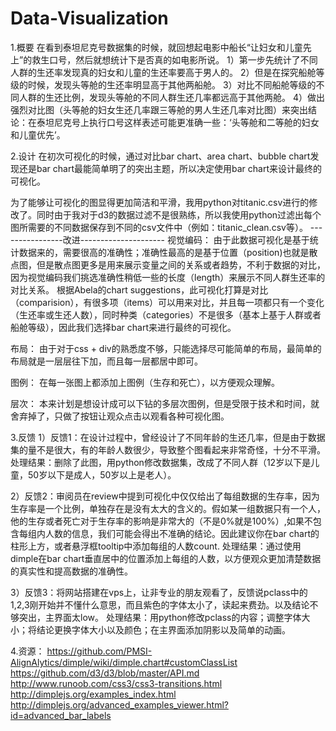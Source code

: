# Data-Visualization

1.概要
在看到泰坦尼克号数据集的时候，就回想起电影中船长“让妇女和儿童先上”的救生口号，然后就想统计下是否真的如电影所说。
	1）第一步先统计了不同人群的生还率发现真的妇女和儿童的生还率要高于男人的。
	2）但是在探究船舱等级的时候，发现头等舱的生还率明显高于其他两船舱。
	3）对比不同船舱等级的不同人群的生还比例，发现头等舱的不同人群生还几率都远高于其他两舱。
	4）做出强烈对比图（头等舱的妇女生还几率跟三等舱的男人生还几率对比图）来突出结论：在泰坦尼克号上执行口号这样表述可能更准确一些：‘头等舱和二等舱的妇女和儿童优先’。

2.设计
在初次可视化的时候，通过对比bar chart、area chart、bubble chart发现还是bar chart最能简单明了的突出主题，所以决定使用bar chart来设计最终的可视化。

为了能够让可视化的图显得更加简洁和平滑，我用python对titanic.csv进行的修改了。同时由于我对于d3的数据过滤不是很熟练，所以我使用python过滤出每个图所需要的不同数据保存到不同的csv文件中（例如：titanic_clean.csv等）。
----------------改进---------------------
视觉编码：
由于此数据可视化是基于统计数据来的，需要很高的准确性；准确性最高的是基于位置（position)也就是散点图，但是散点图更多是用来展示变量之间的关系或者趋势，不利于数据的对比，因为视觉编码我们挑选准确性稍低一些的长度（length）来展示不同人群生还率的对比关系。
根据Abela的chart suggestions，此可视化打算是对比（comparision），有很多项（items）可以用来对比，并且每一项都只有一个变化（生还率或生还人数），同时种类（categories）不是很多（基本上基于人群或者船舱等级），因此我们选择bar chart来进行最终的可视化。

布局：
由于对于css + div的熟悉度不够，只能选择尽可能简单的布局，最简单的布局就是一层层往下加，而且每一层都居中即可。

图例：
在每一张图上都添加上图例（生存和死亡），以方便观众理解。

层次：
本来计划是想设计成可以下钻的多层次图例，但是受限于技术和时间，就舍弃掉了，只做了按钮让观众点击以观看各种可视化图。



3.反馈
1）反馈1：在设计过程中，曾经设计了不同年龄的生还几率，但是由于数据集的量不是很大，有的年龄人数很少，导致整个图看起来非常奇怪，十分不平滑。
处理结果：删除了此图，用python修改数据集，改成了不同人群（12岁以下是儿童，50岁以下是成人，50岁以上是老人）。

2）反馈2：审阅员在review中提到可视化中仅仅给出了每组数据的生存率，因为生存率是一个比例，单独存在是没有太大的含义的。假如某一组数据只有一个人，他的生存或者死亡对于生存率的影响是非常大的（不是0%就是100%）,如果不包含每组内人数的信息，我们可能会得出不准确的结论。因此建议你在bar chart的柱形上方，或者悬浮框tooltip中添加每组的人数count.
处理结果：通过使用dimple在bar chart垂直居中的位置添加上每组的人数，以方便观众更加清楚数据的真实性和提高数据的准确性。

3）反馈3：将网站搭建在vps上，让非专业的朋友观看了，反馈说pclass中的1,2,3刚开始并不懂什么意思，而且紫色的字体太小了，读起来费劲。以及结论不够突出，主界面太low。
处理结果：用python修改pclass的内容；调整字体大小；将结论更换字体大小以及颜色；在主界面添加阴影以及简单的动画。



4.资源：
https://github.com/PMSI-AlignAlytics/dimple/wiki/dimple.chart#customClassList
https://github.com/d3/d3/blob/master/API.md
http://www.runoob.com/css3/css3-transitions.html
http://dimplejs.org/examples_index.html
http://dimplejs.org/advanced_examples_viewer.html?id=advanced_bar_labels